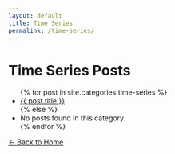 ```yaml
---
layout: default
title: Time Series
permalink: /time-series/
---
```


# Time Series Posts

<ul>
  {% for post in site.categories.time-series %}
    <li><a href="{{ post.url | relative_url }}">{{ post.title }}</a></li>
  {% else %}
    <li>No posts found in this category.</li>
  {% endfor %}
</ul>

<p><a href="{{ '/' | relative_url }}">← Back to Home</a></p>
